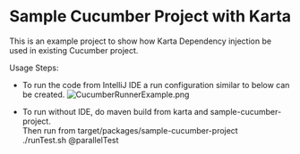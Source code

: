 # Sample Cucumber Project with Karta

This is an example project to show how Karta Dependency injection be used in existing Cucumber project.

Usage Steps:

- To run the code from IntelliJ IDE a run configuration similar to below can be created.
  ![CucumberRunnerExample.png](..%2F..%2F..%2FPictures%2FScreenshots%2FCucumberRunnerExample.png)

- To run without IDE, do maven build from karta and sample-cucumber-project.
  <br> Then run from target/packages/sample-cucumber-project <br>
  ./runTest.sh @parallelTest
